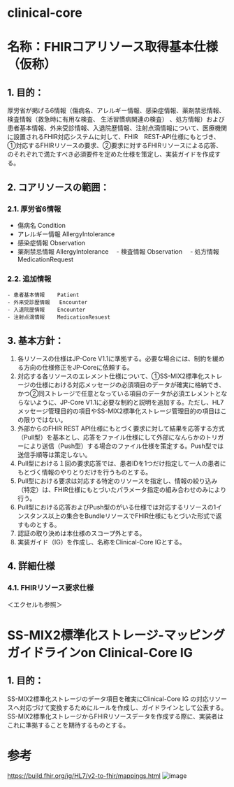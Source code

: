 <style type="text/css">

table {
  border: solid 1px black;
  border-collapse: collapse;
}
 
table td {
  border: solid 1px black;

}

table th {
  border: solid 1px black;
}
   h1 {
      counter-reset: chapter;
    }

    h2 {
      counter-reset: sub-chapter;
    }

    h3 {
      counter-reset: section;
    }

    h4 {
      counter-reset: sub-section;
    }

    h5 {
      counter-reset: composite;
    }

    h6 {
      counter-reset: sub-composite;
    }

    h1:before {
      color: black;
      counter-increment: bchapter;
      content:  " ";
    }

    h2:before {
      color: black;
      counter-increment: chapter;
      content: counter(chapter) ". ";
    }

    h3:before {
      color: black;
      counter-increment: sub-chapter;
      content: counter(chapter) "."counter(sub-chapter) ". ";
    }


    h4:before {
      color: black;
      counter-increment: section;
      content: counter(chapter) "."counter(sub-chapter) "."counter(section) " ";
    }

    h5:before {
      color: black;
      counter-increment: sub-section;
      content: counter(chapter) "."counter(sub-chapter) "."counter(section) "."counter(sub-section) " ";
    }

    h6:before {
      color: black;
      counter-increment: sub-sub-section;
      content: "　　"counter(sub-sub-section) "）";
    }

</style>


# clinical-core
# 名称：FHIRコアリソース取得基本仕様（仮称）
## 目的：
厚労省が掲げる6情報（傷病名、アレルギー情報、感染症情報、薬剤禁忌情報、検査情報（救急時に有用な検査、 生活習慣病関連の検査） 、処方情報）および患者基本情報、外来受診情報、入退院歴情報、注射点滴情報について、医療機関に設置されるFHIR対応システムに対して、FHIR　REST-API仕様にもとづき、①対応するFHIRリソースの要求、②要求に対するFHIRリソースによる応答、のそれぞれで満たすべき必須要件を定めた仕様を策定し、実装ガイドを作成する。
 
## コアリソースの範囲：
### 厚労省6情報
  - 傷病名	Condition
  - アレルギー情報	AllergyIntolerance
  - 感染症情報	Observation
  - 薬剤禁忌情報	AllergyIntolerance
　- 検査情報	Observation
　- 処方情報	MedicationRequest

### 追加情報
	- 患者基本情報	Patient
	- 外来受診歴情報	Encounter
	- 入退院歴情報	Encounter
	- 注射点滴情報	MedicationResuest

## 基本方針：
1. 各リソースの仕様はJP-Core V1.1に準拠する。必要な場合には、制約を緩める方向の仕様修正をJP-Coreに依頼する。
1. 対応する各リソースのエレメント仕様について、①SS-MIX2標準化ストレージの仕様における対応メッセージの必須項目のデータが確実に格納でき、かつ②同ストレージで任意となっている項目のデータが必須エレメントとならないように、JP-Core V1.1に必要な制約と説明を追加する。ただし、HL7メッセージ管理目的の項目やSS-MIX2標準化ストレージ管理目的の項目はこの限りではない。
1. 外部からのFHIR REST API仕様にもとづく要求に対して結果を応答する方式（Pull型）を基本とし、応答をファイル仕様にして外部になんらかのトリガーにより送信（Push型）する場合のファイル仕様を策定する。Push型では送信手順等は策定しない。
1. Pull型における１回の要求応答では、患者IDを1つだけ指定して一人の患者にもとづく情報のやりとりだけを行うものとする。
1. Pull型における要求は対応する特定のリソースを指定し、情報の絞り込み（特定）は、FHIR仕様にもとづいたパラメータ指定の組み合わせのみにより行う。
1. Pull型における応答およびPush型のがいる仕様では対応するリソースの1インスタンス以上の集合をBundleリソースでFHIR仕様にもとづいた形式で返すものとする。
1. 認証の取り決めは本仕様のスコープ外とする。
1. 実装ガイド（IG）を作成し、名称をClinical-Core IGとする。

## 詳細仕様
### FHIRリソース要求仕様
＜エクセルも参照＞

# SS-MIX2標準化ストレージ-マッピングガイドラインon Clinical-Core IG 
## 目的：
SS-MIX2標準化ストレージのデータ項目を確実にClinical-Core IG の対応リソースへ対応づけて変換するためにルールを作成し、ガイドラインとして公表する。
SS-MIX2標準化ストレージからFHIRリソースデータを作成する際に、実装者はこれに準拠することを期待するものとする。

# 参考
https://build.fhir.org/ig/HL7/v2-to-fhir/mappings.html
![image](https://user-images.githubusercontent.com/57020949/207955925-7ccbeb8b-5514-456a-a757-03ff5df12aac.png)

